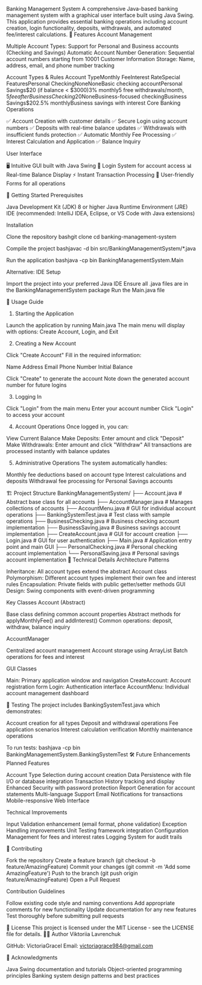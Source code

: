 Banking Management System
A comprehensive Java-based banking management system with a graphical user interface built using Java Swing. This application provides essential banking operations including account creation, login functionality, deposits, withdrawals, and automated fee/interest calculations.
🏦 Features
Account Management

Multiple Account Types: Support for Personal and Business accounts (Checking and Savings)
Automatic Account Number Generation: Sequential account numbers starting from 10001
Customer Information Storage: Name, address, email, and phone number tracking

Account Types & Rules
Account TypeMonthly FeeInterest RateSpecial FeaturesPersonal CheckingNoneNoneBasic checking accountPersonal Savings$20 (if balance < $3000)3% monthly5 free withdrawals/month, $5 fee afterBusiness Checking$20NoneBusiness-focused checkingBusiness Savings$202.5% monthlyBusiness savings with interest
Core Banking Operations

✅ Account Creation with customer details
✅ Secure Login using account numbers
✅ Deposits with real-time balance updates
✅ Withdrawals with insufficient funds protection
✅ Automatic Monthly Fee Processing
✅ Interest Calculation and Application
✅ Balance Inquiry

User Interface

🖥️ Intuitive GUI built with Java Swing
🔐 Login System for account access
📊 Real-time Balance Display
⚡ Instant Transaction Processing
🎯 User-friendly Forms for all operations

🚀 Getting Started
Prerequisites

Java Development Kit (JDK) 8 or higher
Java Runtime Environment (JRE)
IDE (recommended: IntelliJ IDEA, Eclipse, or VS Code with Java extensions)

Installation

Clone the repository
bashgit clone 
cd banking-management-system

Compile the project
bashjavac -d bin src/BankingManagementSystem/*.java

Run the application
bashjava -cp bin BankingManagementSystem.Main


Alternative: IDE Setup

Import the project into your preferred Java IDE
Ensure all .java files are in the BankingManagementSystem package
Run the Main.java file

📖 Usage Guide
1. Starting the Application

Launch the application by running Main.java
The main menu will display with options: Create Account, Login, and Exit

2. Creating a New Account

Click "Create Account"
Fill in the required information:

Name
Address
Email
Phone Number
Initial Balance


Click "Create" to generate the account
Note down the generated account number for future logins

3. Logging In

Click "Login" from the main menu
Enter your account number
Click "Login" to access your account

4. Account Operations
Once logged in, you can:

View Current Balance
Make Deposits: Enter amount and click "Deposit"
Make Withdrawals: Enter amount and click "Withdraw"
All transactions are processed instantly with balance updates

5. Administrative Operations
The system automatically handles:

Monthly fee deductions based on account type
Interest calculations and deposits
Withdrawal fee processing for Personal Savings accounts

🏗️ Project Structure
BankingManagementSystem/
├── Account.java              # Abstract base class for all accounts
├── AccountManager.java       # Manages collections of accounts
├── AccountMenu.java         # GUI for individual account operations
├── BankingSystemTest.java   # Test class with sample operations
├── BusinessChecking.java   # Business checking account implementation
├── BusinessSaving.java     # Business savings account implementation
├── CreateAccount.java      # GUI for account creation
├── Login.java             # GUI for user authentication
├── Main.java             # Application entry point and main GUI
├── PersonalChecking.java # Personal checking account implementation
└── PersonalSaving.java   # Personal savings account implementation
🔧 Technical Details
Architecture Patterns

Inheritance: All account types extend the abstract Account class
Polymorphism: Different account types implement their own fee and interest rules
Encapsulation: Private fields with public getter/setter methods
GUI Design: Swing components with event-driven programming

Key Classes
Account (Abstract)

Base class defining common account properties
Abstract methods for applyMonthlyFee() and addInterest()
Common operations: deposit, withdraw, balance inquiry

AccountManager

Centralized account management
Account storage using ArrayList
Batch operations for fees and interest

GUI Classes

Main: Primary application window and navigation
CreateAccount: Account registration form
Login: Authentication interface
AccountMenu: Individual account management dashboard

🧪 Testing
The project includes BankingSystemTest.java which demonstrates:

Account creation for all types
Deposit and withdrawal operations
Fee application scenarios
Interest calculation verification
Monthly maintenance operations

To run tests:
bashjava -cp bin BankingManagementSystem.BankingSystemTest
🛠️ Future Enhancements
Planned Features

 Account Type Selection during account creation
 Data Persistence with file I/O or database integration
 Transaction History tracking and display
 Enhanced Security with password protection
 Report Generation for account statements
 Multi-language Support
 Email Notifications for transactions
 Mobile-responsive Web Interface

Technical Improvements

 Input Validation enhancement (email format, phone validation)
 Exception Handling improvements
 Unit Testing framework integration
 Configuration Management for fees and interest rates
 Logging System for audit trails

🤝 Contributing

Fork the repository
Create a feature branch (git checkout -b feature/AmazingFeature)
Commit your changes (git commit -m 'Add some AmazingFeature')
Push to the branch (git push origin feature/AmazingFeature)
Open a Pull Request

Contribution Guidelines

Follow existing code style and naming conventions
Add appropriate comments for new functionality
Update documentation for any new features
Test thoroughly before submitting pull requests

📝 License
This project is licensed under the MIT License - see the LICENSE file for details.
👨‍💻 Author
Viktoriia Lavrenchuk

GitHub: VictoriaGracel
Email: victoriagrace984@gmail.com

🙏 Acknowledgments

Java Swing documentation and tutorials
Object-oriented programming principles
Banking system design patterns and best practices
